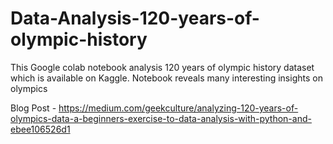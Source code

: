 # Data-Analysis-120-years-of-olympic-history
This Google colab notebook analysis 120 years of olympic history dataset which is available on Kaggle. Notebook reveals many interesting insights on olympics

Blog Post - https://medium.com/geekculture/analyzing-120-years-of-olympics-data-a-beginners-exercise-to-data-analysis-with-python-and-ebee106526d1
